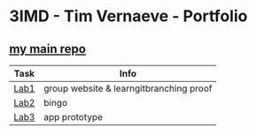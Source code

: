 # 3IMD - Tim Vernaeve - Portfolio
[my main repo](https://github.com/R0754975/DEV5-myportfolio.git)
---
| Task | Info |
| ----------- | ----------- |
| [Lab1](https://github.com/R0754975/DEV5-LAB1.git) | group website & learngitbranching proof |
| [Lab2](https://github.com/R0754975/DEV5-LAB2) | bingo |
| [Lab3](https://github.com/R0754975/DEV5-LAB3) | app prototype |
